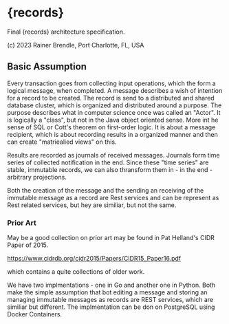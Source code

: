 # {records}
Final {records} architecture specification.

(c) 2023 Rainer Brendle, Port Charlotte, FL, USA

## Basic Assumption
Every transaction goes from collecting input operations, which the form a logical message, when completed. A message describes a wish of intention for a record to be created.
The record is send to a distributed and shared database cluster, which is organized and distributed around a purpose. The purpose describes what in computer science once was called an "Actor". It is logically a "class", but not in the Java object oriented sense. More int he sense of SQL or Cott's theorem on first-order logic.  It is about a message recipient, which is about recording results in a organized manner and then can create "matriealied views" on this. 

Results are recorded as journals of received messages. Journals form time series of collected notification in the end. Since these "time series" are stable, immutable records, we can also thransform them in - in the end - arbitrary projections.

Both the creation of the message and the sending an receiving of the immutable message as a record are Rest services and can be represent as Rest related services, but hey are similiar, but not the same.  

### Prior Art
May be a good collection on prior art may be found in Pat Helland's CIDR Paper of 2015.

https://www.cidrdb.org/cidr2015/Papers/CIDR15_Paper16.pdf

which contains a quite collections of older work.

We have two implmentations - one in Go and another one in Python. Both make the simple assumption that bot editing a message and storing an managing immutable messages as records are REST services, which are similiar but different. The implmentation can be don on PostgreSQL using Docker Containers.
